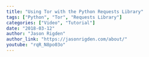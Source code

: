```yaml
---
title: "Using Tor with the Python Requests Library"
tags: ["Python", "Tor", "Requests Library"]
categories: ["Video", "Tutorial"]
date: "2018-03-12"
author: "Jason Rigden"
author_link: "https://jasonrigden.com/about/"
youtube: "rqR_N8po03o"
---
```


